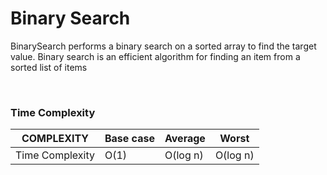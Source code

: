 # **Binary Search**

<p>
BinarySearch performs a binary search on a sorted array to find the target value.
Binary search is an efficient algorithm for finding an item from a sorted list of items
</p>

<br/>

### Time Complexity

| COMPLEXITY      | Base case | Average  | Worst    |
| --------------- | --------- | -------- | -------- |
| Time Complexity | O(1)      | O(log n) | O(log n) |

<br />

